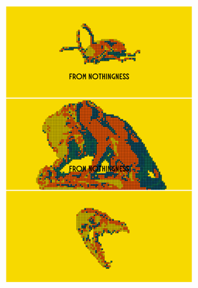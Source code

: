 ![Beetle](./readme-images/beetle_01.png)
![Lion](./readme-images/lion_01.png)
![Fox](./readme-images/fox_01.png)
